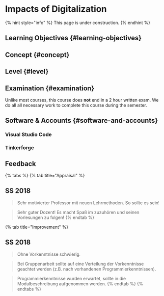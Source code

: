 # Impacts of Digitalization

{% hint style="info" %}
This page is under construction.
{% endhint %}

## Learning Objectives {#learning-objectives}

## Concept {#concept}

## Level {#level}

## Examination {#examination}

Unlike most courses, this course does **not** end in a 2 hour written exam. We do all all necessary work to complete this course during the semester.

## Software & Accounts {#software-and-accounts}

### Visual Studio Code

### Tinkerforge

## Feedback

{% tabs %}
{% tab title="Appraisal" %}
## SS 2018

> Sehr motivierter Professor mit neuen Lehrmethoden. So sollte es sein!

> Sehr guter Dozent! Es macht Spaß im zuzuhören und seinen Vorlesungen zu folgen!
{% endtab %}

{% tab title="Improvement" %}
## SS 2018

> Ohne Vorkenntnisse schwierig.

> Bei Gruppenarbeit sollte auf eine Verteilung der Vorkenntnisse geachtet werden \(z.B. nach vorhandenen Programmierkenntnissen\).

> Programmierkenntnisse wurden erwartet, sollte in die Modulbeschreibung aufgenommen werden.
{% endtab %}
{% endtabs %}

